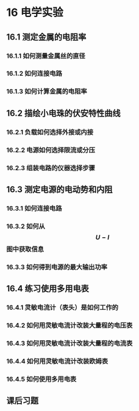 # 16 电学实验

## 16.1 测定金属的电阻率

### 16.1.1 如何测量金属丝的直径

### 16.1.2 如何连接电路

### 16.1.3 如何计算金属的电阻率

## 16.2 描绘小电珠的伏安特性曲线

### 16.2.1 负载如何选择外接或内接

### 16.2.2 电源如何选择限流或分压

### 16.2.3 组装电路的仪器选择步骤

## 16.3 测定电源的电动势和内阻

### 16.3.1 如何连接电路

### 16.3.2 如何从$$ U-I $$ 图中获取信息

### 16.3.3 如何得到电源的最大输出功率

## 16.4 练习使用多用电表

### 16.4.1 灵敏电流计（表头）是如何工作的

### 16.4.2 如何用灵敏电流计改装大量程的电压表

### 16.4.3 如何用灵敏电流计改装大量程的电流表

### 16.4.4 如何用灵敏电流计改装欧姆表

### 16.4.5 如何使用多用电表

## 课后习题


